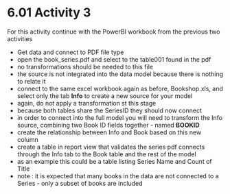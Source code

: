# 6.01 Activity 3

For this activity continue with the PowerBI workbook from the previous two activities

- Get data and connect to PDF file type
- open the book_series.pdf and select to the table001 found in the pdf 
- no transformations should be needed to this file 
- the source is not integrated into the data model because there is nothing to relate it
- connect to the same excel workbook again as before, Bookshop.xls, and select only the tab **Info** to create a new source for your model 
- again, do not apply a transformation st this stage 
- because both tables share the SeriesID they should now connect 
- in order to connect into the full model you will need to transform the Info source, combining two Book ID fields together - named **BOOKID**
- create the relationship between Info and Book based on this new column 
- create a table in report view that validates the series pdf connects through the Info tab to the Book table and the rest of the model
- as an example this could be a table listing Series Name and Count of Title 
- note : it is expected that many books in the data are not connected to a Series - only a subset of books are included
